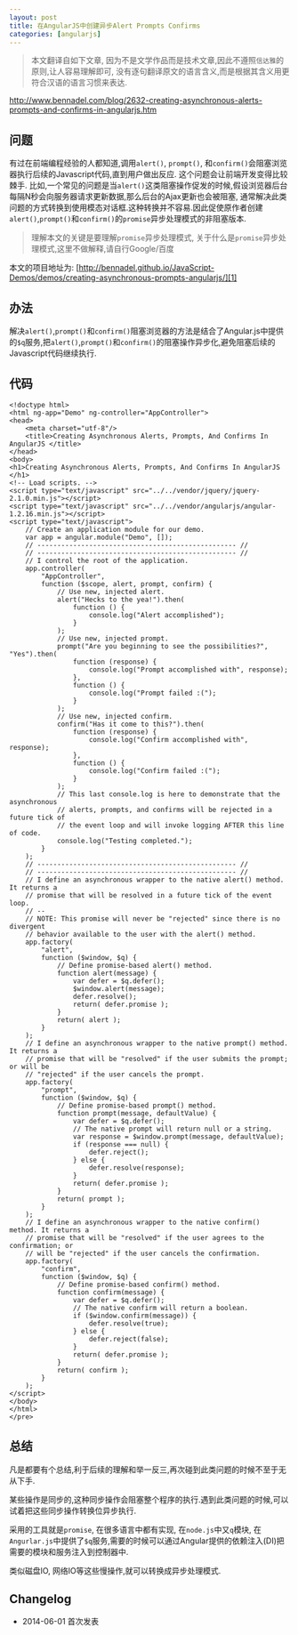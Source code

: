 ```yaml
---
layout: post
title: 在AngularJS中创建异步Alert Prompts Confirms
categories: [angularjs]
---
```


> 本文翻译自如下文章, 因为不是文学作品而是技术文章,因此不遵照`信达雅`的原则,让人容易理解即可, 没有逐句翻译原文的语言含义,而是根据其含义用更符合汉语的语言习惯来表达.

http://www.bennadel.com/blog/2632-creating-asynchronous-alerts-prompts-and-confirms-in-angularjs.htm

## 问题

有过在前端编程经验的人都知道,调用`alert()`, `prompt()`, 和`confirm()`会阻塞浏览器执行后续的Javascript代码,直到用户做出反应. 这个问题会让前端开发变得比较棘手.
比如,一个常见的问题是当`alert()`这类阻塞操作促发的时候,假设浏览器后台每隔N秒会向服务器请求更新数据,那么后台的Ajax更新也会被阻塞, 通常解决此类问题的方式转换到使用模态对话框.这种转换并不容易.因此促使原作者创建`alert()`,`prompt()`和`confirm()`的`promise`异步处理模式的非阻塞版本.

> 理解本文的关键是要理解`promise`异步处理模式, 关于什么是`promise`异步处理模式,这里不做解释,请自行Google/百度

本文的项目地址为: [http://bennadel.github.io/JavaScript-Demos/demos/creating-asynchronous-prompts-angularjs/][1]

## 办法

解决`alert()`,`prompt()`和`confirm()`阻塞浏览器的方法是结合了Angular.js中提供的`$q`服务,把`alert()`,`prompt()`和`confirm()`的阻塞操作异步化,避免阻塞后续的Javascript代码继续执行.

## 代码

```
<!doctype html>
<html ng-app="Demo" ng-controller="AppController">
<head>
    <meta charset="utf-8"/>
    <title>Creating Asynchronous Alerts, Prompts, And Confirms In AngularJS </title>
</head>
<body>
<h1>Creating Asynchronous Alerts, Prompts, And Confirms In AngularJS </h1>
<!-- Load scripts. -->
<script type="text/javascript" src="../../vendor/jquery/jquery-2.1.0.min.js"></script>
<script type="text/javascript" src="../../vendor/angularjs/angular-1.2.16.min.js"></script>
<script type="text/javascript">
    // Create an application module for our demo.
    var app = angular.module("Demo", []);
    // -------------------------------------------------- //
    // -------------------------------------------------- //
    // I control the root of the application.
    app.controller(
        "AppController",
        function ($scope, alert, prompt, confirm) {
            // Use new, injected alert.
            alert("Hecks to the yea!").then(
                function () {
                    console.log("Alert accomplished");
                }
            );
            // Use new, injected prompt.
            prompt("Are you beginning to see the possibilities?", "Yes").then(
                function (response) {
                    console.log("Prompt accomplished with", response);
                },
                function () {
                    console.log("Prompt failed :(");
                }
            );
            // Use new, injected confirm.
            confirm("Has it come to this?").then(
                function (response) {
                    console.log("Confirm accomplished with", response);
                },
                function () {
                    console.log("Confirm failed :(");
                }
            );
            // This last console.log is here to demonstrate that the asynchronous
            // alerts, prompts, and confirms will be rejected in a future tick of
            // the event loop and will invoke logging AFTER this line of code.
            console.log("Testing completed.");
        }
    );
    // -------------------------------------------------- //
    // -------------------------------------------------- //
    // I define an asynchronous wrapper to the native alert() method. It returns a
    // promise that will be resolved in a future tick of the event loop.
    // --
    // NOTE: This promise will never be "rejected" since there is no divergent
    // behavior available to the user with the alert() method.
    app.factory(
        "alert",
        function ($window, $q) {
            // Define promise-based alert() method.
            function alert(message) {
                var defer = $q.defer();
                $window.alert(message);
                defer.resolve();
                return( defer.promise );
            }
            return( alert );
        }
    );
    // I define an asynchronous wrapper to the native prompt() method. It returns a
    // promise that will be "resolved" if the user submits the prompt; or will be
    // "rejected" if the user cancels the prompt.
    app.factory(
        "prompt",
        function ($window, $q) {
            // Define promise-based prompt() method.
            function prompt(message, defaultValue) {
                var defer = $q.defer();
                // The native prompt will return null or a string.
                var response = $window.prompt(message, defaultValue);
                if (response === null) {
                    defer.reject();
                } else {
                    defer.resolve(response);
                }
                return( defer.promise );
            }
            return( prompt );
        }
    );
    // I define an asynchronous wrapper to the native confirm() method. It returns a
    // promise that will be "resolved" if the user agrees to the confirmation; or
    // will be "rejected" if the user cancels the confirmation.
    app.factory(
        "confirm",
        function ($window, $q) {
            // Define promise-based confirm() method.
            function confirm(message) {
                var defer = $q.defer();
                // The native confirm will return a boolean.
                if ($window.confirm(message)) {
                    defer.resolve(true);
                } else {
                    defer.reject(false);
                }
                return( defer.promise );
            }
            return( confirm );
        }
    );
</script>
</body>
</html>
</pre>
```

## 总结

凡是都要有个总结,利于后续的理解和举一反三,再次碰到此类问题的时候不至于无从下手.

某些操作是同步的,这种同步操作会阻塞整个程序的执行.遇到此类问题的时候,可以试着把这些同步操作转换位异步执行.

采用的工具就是`promise`, 在很多语言中都有实现, 在`node.js`中又`q`模块, 在`Angurlar.js`中提供了`$q`服务,需要的时候可以通过Angular提供的依赖注入(DI)把需要的模块和服务注入到控制器中.

类似磁盘IO, 网络IO等这些慢操作,就可以转换成异步处理模式.

## Changelog

- 2014-06-01 首次发表


  [1]: http://bennadel.github.io/JavaScript-Demos/demos/creating-asynchronous-prompts-angularjs/